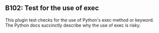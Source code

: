 B102: Test for the use of exec
------------------------------

This plugin test checks for the use of Python's exec method or keyword.
The Python docs succinctly describe why the use of exec is risky.
